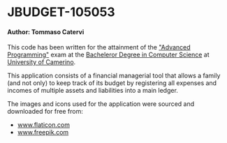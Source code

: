# JBUDGET-105053

#### Author: Tommaso Catervi

This code has been written for the attainment of the ["Advanced Programming"](http://didattica.cs.unicam.it/doku.php?id=didattica:triennale:pa:ay_2021:main#programmazione_avanzata) exam at the [Bacheleror Degree in Computer Science](http://www.cs.unicam.it) at [University of Camerino](http://www.unicam.it/).

This application consists of a financial managerial tool that allows a family (and not only)
to keep track of its budget by registering  all expenses and incomes of multiple assets and
liabilities into a main ledger.

The images and icons used for the application were sourced and downloaded for free from:
- www.flaticon.com
- www.freepik.com
